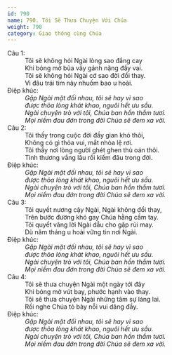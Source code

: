 ```yaml
---
id: 790
name: 790. Tôi Sẽ Thưa Chuyện Với Chúa
weight: 790
category: Giao thông cùng Chúa
---
```

<dl><dt>Câu 1:</dt><dd data-verse="1">Tôi sẽ không hỏi Ngài lòng sao đắng cay <br/>Khi bóng mờ bủa vây gánh nặng đầy vai. <br/>Tôi sẽ không hỏi Ngài cớ sao đời đổi thay. <br/>Vì đâu trái tim này nhuốm bao u hoài. </dd><dt>Điệp khúc:</dt><dd data-chorus="1"><em>Gặp Ngài mặt đối nhau, tôi sẽ hay vì sao <br/>được thỏa lòng khát khao, nguôi hết ưu sầu. <br/>Ngài chuyện trò với tôi, Chúa ban hồn thắm tươi. <br/>Mọi niềm đau đớn trong đời Chúa sẽ đem xa vời. </em></dd><dt>Câu 2:</dt><dd data-verse="2">Tôi thấy trong cuộc đời đầy gian khó thôi, <br/>Không có gì thỏa vui, mắt nhòa lệ rơi. <br/>Tôi thấy nơi lòng người ghét ghen thù oán thôi. <br/>Tình thương vắng lâu rồi kiếm đâu trong đời. </dd><dt>Điệp khúc:</dt><dd data-chorus="1"><em>Gặp Ngài mặt đối nhau, tôi sẽ hay vì sao <br/>được thỏa lòng khát khao, nguôi hết ưu sầu. <br/>Ngài chuyện trò với tôi, Chúa ban hồn thắm tươi. <br/>Mọi niềm đau đớn trong đời Chúa sẽ đem xa vời. </em></dd><dt>Câu 3:</dt><dd data-verse="3">Tôi quyết nương cậy Ngài, Ngài không đổi thay, <br/>Trên bước đường khó gay Chúa hằng cầm tay. <br/>Tôi quyết vâng lời Ngài dẫu cho gặp rủi may. <br/>Dù năm tháng u hoài vững tin nơi Ngài. </dd><dt>Điệp khúc:</dt><dd data-chorus="1"><em>Gặp Ngài mặt đối nhau, tôi sẽ hay vì sao <br/>được thỏa lòng khát khao, nguôi hết ưu sầu. <br/>Ngài chuyện trò với tôi, Chúa ban hồn thắm tươi. <br/>Mọi niềm đau đớn trong đời Chúa sẽ đem xa vời. </em></dd><dt>Câu 4:</dt><dd data-verse="4">Tôi sẽ thưa chuyện Ngài một ngày tới đây <br/>Khi bóng mờ vút bay, phước hạnh vào thay. <br/>Tôi sẽ thưa chuyện Ngài những tâm sự láng lai. <br/>Rồi nghe Chúa tỏ bày nỗi vui dâng đầy. </dd><dt>Điệp khúc:</dt><dd data-chorus="1"><em>Gặp Ngài mặt đối nhau, tôi sẽ hay vì sao <br/>được thỏa lòng khát khao, nguôi hết ưu sầu. <br/>Ngài chuyện trò với tôi, Chúa ban hồn thắm tươi. <br/>Mọi niềm đau đớn trong đời Chúa sẽ đem xa vời. </em></dd></dl>

